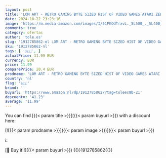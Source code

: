 ```yaml
---
layout: post
title: 'LOM ART - RETRO GAMING BYTE SIZED HIST OF VIDEO GAMES ATARI ZELDA: A Byte-sized History of Video Games – From Atari to Zelda'
date: 2024-10-22 23:23:16
image: 'https://m.media-amazon.com/images/I/51PKOdTrxvL._SL500_._SL400_.jpg'
comments: true
category: ofertas
author: 'tole.es'
slug: '1912785862-nl LOM ART - RETRO GAMING BYTE SIZED HIST OF VIDEO GAMES...'
sku: '1912785862-nl'
tags: [ '🇳🇱', ]
actualPrice: 11.99 EUR
currency: EUR
price: 11.99
comparePrice: 20.4 EUR
prodname: 'LOM ART - RETRO GAMING BYTE SIZED HIST OF VIDEO GAMES ATARI ZELDA: A Byte-sized History of Video Games – From Atari to Zelda'
country: 'nl'
flag: '🇳🇱'
brand: ''
buyurl: 'https://www.amazon.nl/dp/1912785862/?tag=tolees0b-21'
descuento: '41.23'
average: '11.99'
---
```


You can find [{{< param title >}}]({{< param buyurl >}}) with a discount here:

[![{{< param prodname >}}]({{< param image >}})]({{< param buyurl >}})

ℹ️:


[🛒 Buy it!!]({{< param buyurl >}})
{{<world>}}1912785862{{</world>}}
